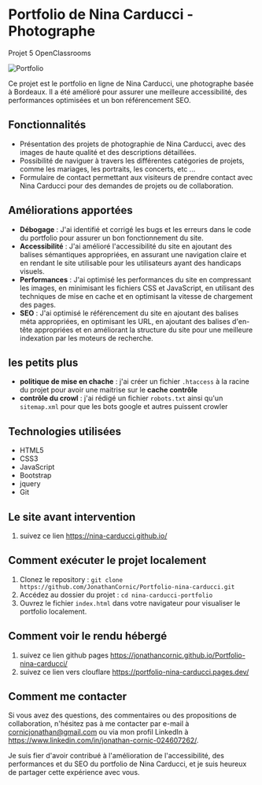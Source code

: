 # Portfolio de Nina Carducci - Photographe
Projet 5 OpenClassrooms

![Portfolio](https://img.shields.io/badge/Portfolio-Nina%20Carducci-orange)

Ce projet est le portfolio en ligne de Nina Carducci, une photographe basée à Bordeaux. Il a été amélioré pour assurer une meilleure accessibilité, des performances optimisées et un bon référencement SEO.

## Fonctionnalités

- Présentation des projets de photographie de Nina Carducci, avec des images de haute qualité et des descriptions détaillées.
- Possibilité de naviguer à travers les différentes catégories de projets, comme les mariages, les portraits, les  concerts, etc ...
- Formulaire de contact permettant aux visiteurs de prendre contact avec Nina Carducci pour des demandes de projets ou de collaboration.

## Améliorations apportées

- **Débogage** : J'ai identifié et corrigé les bugs et les erreurs dans le code du portfolio pour assurer un bon fonctionnement du site.
- **Accessibilité** : J'ai amélioré l'accessibilité du site en ajoutant des balises sémantiques appropriées, en assurant une navigation claire et en rendant le site utilisable pour les utilisateurs ayant des handicaps visuels.
- **Performances** : J'ai optimisé les performances du site en compressant les images, en minimisant les fichiers CSS et JavaScript, en utilisant des techniques de mise en cache et en optimisant la vitesse de chargement des pages.
- **SEO** : J'ai optimisé le référencement du site en ajoutant des balises méta appropriées, en optimisant les URL, en ajoutant des balises d'en-tête appropriées et en améliorant la structure du site pour une meilleure indexation par les moteurs de recherche.

## les petits plus

- **politique de mise en chache** : j'ai créer un fichier `.htaccess` à la racine du projet pour avoir une maitrise sur le __cache contrôle__
- **contrôle du crowl** : j'ai rédigé un fichier `robots.txt` ainsi qu'un `sitemap.xml` pour que les bots google et autres puissent crowler

## Technologies utilisées

- HTML5
- CSS3
- JavaScript
- Bootstrap
- jquery
- Git

## Le site avant intervention

1. suivez ce lien https://nina-carducci.github.io/

## Comment exécuter le projet localement

1. Clonez le repository : `git clone https://github.com/JonathanCornic/Portfolio-nina-carducci.git`
2. Accédez au dossier du projet : `cd nina-carducci-portfolio`
3. Ouvrez le fichier `index.html` dans votre navigateur pour visualiser le portfolio localement.

## Comment voir le rendu hébergé

1. suivez ce lien github pages https://jonathancornic.github.io/Portfolio-nina-carducci/
2. suivez ce lien vers clouflare https://portfolio-nina-carducci.pages.dev/

## Comment me contacter

Si vous avez des questions, des commentaires ou des propositions de collaboration, n'hésitez pas à me contacter par e-mail à cornicjonathan@gmail.com ou via mon profil LinkedIn à https://www.linkedin.com/in/jonathan-cornic-024607262/.

Je suis fier d'avoir contribué à l'amélioration de l'accessibilité, des performances et du SEO du portfolio de Nina Carducci, et je suis heureux de partager cette expérience avec vous.

